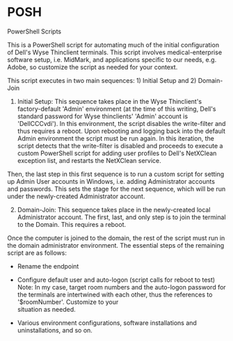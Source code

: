 # POSH
PowerShell Scripts

This is a PowerShell script for automating much of the initial configuration of Dell's Wyse Thinclient terminals. This script involves medical-enterprise software setup, i.e. MidMark, and applications specific to our needs, e.g. Adobe, so customize the script as needed for your context. 

This script executes in two main sequences: 1) Initial Setup and 2) Domain-Join 

1) Initial Setup:
This sequence takes place in the Wyse Thinclient's factory-default 'Admin' environment (at the time of this writing, Dell's standard password for Wyse thinclients' 'Admin' account is 'DellCCCvdi'). In this environment, the script disables the write-filter and thus requires a reboot. Upon rebooting and logging back into the default Admin environment the script must be run again. In this iteration, the script detects that the write-filter is disabled and proceeds to execute a custom PowerShell script for adding user profiles to Dell's NetXClean exception list, and restarts the NetXClean service. 

Then, the last step in this first sequence is to run a custom script for setting up Admin User accounts in Windows, i.e. adding Administrator accounts and passwords. This sets the stage for the next sequence, which will be run under the newly-created Administrator account.

2) Domain-Join:
This sequence takes place in the newly-created local Administrator account. The first, last, and only step is to join the terminal to the Domain. This requires a reboot. 

Once the computer is joined to the domain, the rest of the script must run in the domain administrator environment. The essential steps of the remaining script are as follows:

- Rename the endpoint

- Configure default user and auto-logon (script calls for reboot to test)
  Note: In my case, target room numbers and the auto-logon password for the terminals are intertwined with each other, thus the references to '$roomNumber'. Customize to your   
  situation as needed.
  
- Various environment configurations, software installations and uninstallations, and so on. 


